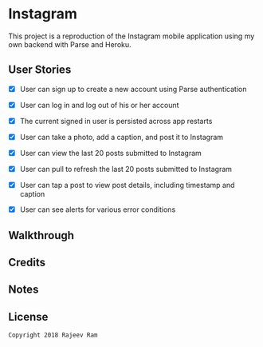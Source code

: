 # Instagram

This project is a reproduction of the Instagram mobile application using my own backend with Parse and Heroku.

## User Stories

- [X] User can sign up to create a new account using Parse authentication
- [X] User can log in and log out of his or her account
- [X] The current signed in user is persisted across app restarts
- [X] User can take a photo, add a caption, and post it to Instagram
- [X] User can view the last 20 posts submitted to Instagram
- [X] User can pull to refresh the last 20 posts submitted to Instagram
- [X] User can tap a post to view post details, including timestamp and caption
- [X] User can see alerts for various error conditions


## Walkthrough

## Credits

## Notes

## License

    Copyright 2018 Rajeev Ram 
